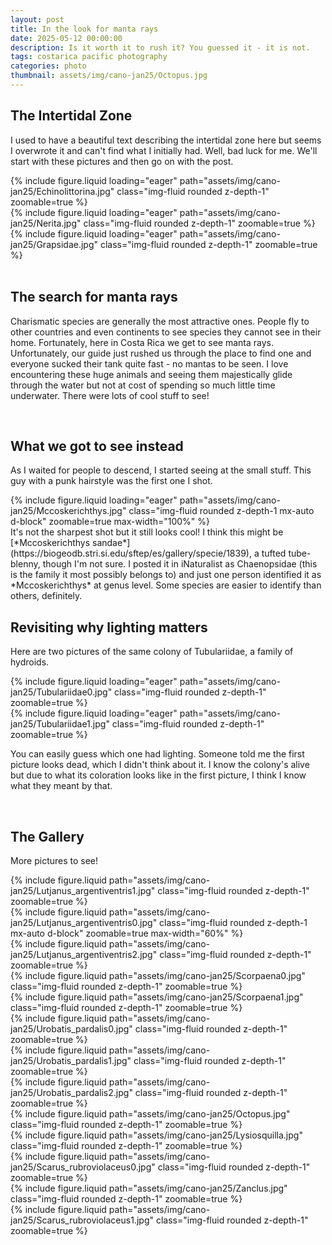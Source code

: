 ```yaml
---
layout: post
title: In the look for manta rays
date: 2025-05-12 00:00:00
description: Is it worth it to rush it? You guessed it - it is not.  
tags: costarica pacific photography
categories: photo
thumbnail: assets/img/cano-jan25/Octopus.jpg
---
```


## The Intertidal Zone
I used to have a beautiful text describing the intertidal zone here but seems I overwrote it and can't find what I initially had. Well, bad luck for me. We'll start with these pictures and then go on with the post. 


<div class="row mt-3">
    <div class="col-lg mt-3 mt-md-0">
        {% include figure.liquid loading="eager" path="assets/img/cano-jan25/Echinolittorina.jpg" class="img-fluid rounded z-depth-1" zoomable=true %}
    </div>
    <div class="col-lg mt-3 mt-md-0">
        {% include figure.liquid loading="eager" path="assets/img/cano-jan25/Nerita.jpg" class="img-fluid rounded z-depth-1" zoomable=true %}
    </div>
    <div class="col-lg mt-3 mt-md-0">
        {% include figure.liquid loading="eager" path="assets/img/cano-jan25/Grapsidae.jpg" class="img-fluid rounded z-depth-1" zoomable=true %}
    </div>    
</div>

<br>

## The search for manta rays
Charismatic species are generally the most attractive ones. People fly to other countries and even continents to see species they cannot see in their home. Fortunately, here in Costa Rica we get to see manta rays. Unfortunately, our guide just rushed us through the place to find one and everyone sucked their tank quite fast - no mantas to be seen. I love encountering these huge animals and seeing them majestically glide through the water but not at cost of spending so much little time underwater. There were lots of cool stuff to see! 

<br>


## What we got to see instead
As I waited for people to descend, I started seeing at the small stuff. This guy with a punk hairstyle was the first one I shot. 

<div class="row mt-3">
    <div class="col-lg mt-3 mt-md-0">
        {% include figure.liquid loading="eager" path="assets/img/cano-jan25/Mccoskerichthys.jpg" class="img-fluid rounded z-depth-1 mx-auto d-block" zoomable=true max-width="100%" %}
    </div>

</div>
It's not the sharpest shot but it still looks cool! I think this might be [*Mccoskerichthys sandae*](https://biogeodb.stri.si.edu/sftep/es/gallery/specie/1839), a tufted tube-blenny, though I'm not sure. I posted it in iNaturalist as Chaenopsidae (this is the family it most possibly belongs to) and just one person identified it as *Mccoskerichthys* at genus level. Some species are easier to identify than others, definitely. 

<br>


## Revisiting why lighting matters
Here are two pictures of the same colony of Tubulariidae, a family of hydroids.

<div class="row mt-3">
    <div class="col-lg mt-3 mt-md-0">
        {% include figure.liquid loading="eager" path="assets/img/cano-jan25/Tubulariidae0.jpg" class="img-fluid rounded z-depth-1" zoomable=true %}
    </div>
    <div class="col-lg mt-3 mt-md-0">
        {% include figure.liquid loading="eager" path="assets/img/cano-jan25/Tubulariidae1.jpg" class="img-fluid rounded z-depth-1" zoomable=true %}
    </div>    
</div>

You can easily guess which one had lighting. Someone told me the first picture looks dead, which I didn't think about it. I know the colony's alive but due to what its coloration looks like in the first picture, I think I know what they meant by that. 

<br>


## The Gallery
More pictures to see! 

<div class="row mt-3">
    <div class="col-sm mt-3 mt-md-0">
        {% include figure.liquid path="assets/img/cano-jan25/Lutjanus_argentiventris1.jpg" class="img-fluid rounded z-depth-1" zoomable=true %}
    </div>
    <div class="col-sm mt-3 mt-md-0">
        {% include figure.liquid path="assets/img/cano-jan25/Lutjanus_argentiventris0.jpg"  class="img-fluid rounded z-depth-1 mx-auto d-block" zoomable=true max-width="60%" %}
    </div>
    <div class="col-sm mt-3 mt-md-0">
        {% include figure.liquid path="assets/img/cano-jan25/Lutjanus_argentiventris2.jpg" class="img-fluid rounded z-depth-1" zoomable=true %}
    </div>
</div>

<div class="row mt-3">
    <div class="col-sm mt-3 mt-md-0">
        {% include figure.liquid path="assets/img/cano-jan25/Scorpaena0.jpg" class="img-fluid rounded z-depth-1" zoomable=true %}
    </div>
    <div class="col-sm mt-3 mt-md-0">
        {% include figure.liquid path="assets/img/cano-jan25/Scorpaena1.jpg"  class="img-fluid rounded z-depth-1" zoomable=true %}
    </div>
</div>

<div class="row mt-3">
    <div class="col-sm mt-3 mt-md-0">
        {% include figure.liquid path="assets/img/cano-jan25/Urobatis_pardalis0.jpg" class="img-fluid rounded z-depth-1" zoomable=true %}
    </div>
    <div class="col-sm mt-3 mt-md-0">
        {% include figure.liquid path="assets/img/cano-jan25/Urobatis_pardalis1.jpg"  class="img-fluid rounded z-depth-1" zoomable=true %}
    </div>
    <div class="col-sm mt-3 mt-md-0">
        {% include figure.liquid path="assets/img/cano-jan25/Urobatis_pardalis2.jpg" class="img-fluid rounded z-depth-1" zoomable=true %}
    </div>
</div>

<div class="row mt-3">
    <div class="col-sm mt-3 mt-md-0">
        {% include figure.liquid path="assets/img/cano-jan25/Octopus.jpg" class="img-fluid rounded z-depth-1" zoomable=true %}
    </div>
    <div class="col-sm mt-3 mt-md-0">
        {% include figure.liquid path="assets/img/cano-jan25/Lysiosquilla.jpg"  class="img-fluid rounded z-depth-1" zoomable=true %}
    </div>
</div>

<div class="row mt-3">
    <div class="col-sm mt-3 mt-md-0">
        {% include figure.liquid path="assets/img/cano-jan25/Scarus_rubroviolaceus0.jpg" class="img-fluid rounded z-depth-1" zoomable=true %}
    </div>
    <div class="col-sm mt-3 mt-md-0">
        {% include figure.liquid path="assets/img/cano-jan25/Zanclus.jpg"  class="img-fluid rounded z-depth-1" zoomable=true %}
    </div>
    <div class="col-sm mt-3 mt-md-0">
        {% include figure.liquid path="assets/img/cano-jan25/Scarus_rubroviolaceus1.jpg" class="img-fluid rounded z-depth-1" zoomable=true %}
    </div>
</div>